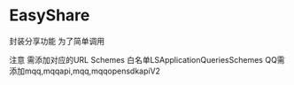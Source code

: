 # EasyShare
封装分享功能  为了简单调用


注意  需添加对应的URL Schemes
      白名单LSApplicationQueriesSchemes
      QQ需添加mqq,mqqapi,mqq,mqqopensdkapiV2
